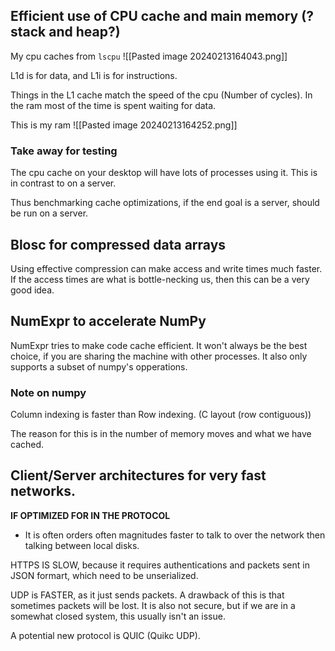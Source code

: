 
## Efficient use of CPU cache and main memory (?stack and heap?)

My cpu caches from `lscpu`
![[Pasted image 20240213164043.png]]

L1d is for data, and L1i is for instructions.

Things in the L1 cache match the speed of the cpu (Number of cycles).
In the ram most of the time is spent waiting for data.

This is my ram
![[Pasted image 20240213164252.png]]

### Take away for testing

The cpu cache on your desktop will have lots of processes using it.
This is in contrast to on a server.

Thus benchmarking cache optimizations, if the end goal is a server, should be run on a server.

## Blosc for compressed data arrays

Using effective compression can make access and write times much faster.
If the access times are what is bottle-necking us, then this can be a very good idea. 

## NumExpr to accelerate NumPy


NumExpr tries to make code cache efficient.
It won't always be the best choice, if you are sharing the machine with other processes.
It also only supports a subset of numpy's opperations.


### Note on numpy

Column indexing is faster than Row indexing. (C layout (row contiguous))

The reason for this is in the number of memory moves and what we have cached.

## Client/Server architectures for very fast networks.

__IF OPTIMIZED FOR IN THE PROTOCOL__
- It is often orders often magnitudes faster to talk to over the network then talking between local disks.

HTTPS IS SLOW, because it requires authentications and packets sent in JSON formart, which need to be unserialized.

UDP is FASTER, as it just sends packets. A drawback of this is that sometimes packets will be lost.
It is also not secure, but if we are in a somewhat closed system, this usually isn't an issue.

A potential new protocol is QUIC (Quikc UDP).


